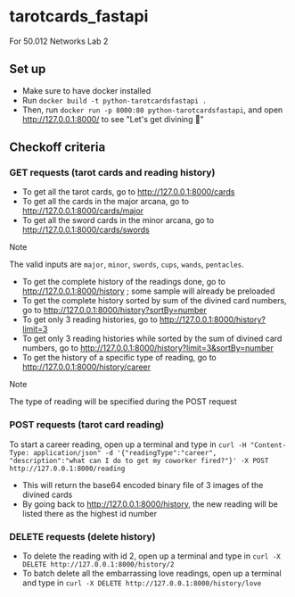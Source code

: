 # tarotcards_fastapi
For 50.012 Networks Lab 2

## Set up
* Make sure to have docker installed
* Run `docker build -t python-tarotcardsfastapi .`
* Then, run `docker run -p 8000:80 python-tarotcardsfastapi`, and open http://127.0.0.1:8000/ to see "Let's get divining 🔮"

## Checkoff criteria
### GET requests (tarot cards and reading history)
* To get all the tarot cards, go to http://127.0.0.1:8000/cards
* To get all the cards in the major arcana, go to http://127.0.0.1:8000/cards/major
* To get all the sword cards in the minor arcana, go to http://127.0.0.1:8000/cards/swords
> [!NOTE]
> The valid inputs are `major`, `minor`, `swords`, `cups`, `wands`, `pentacles`.

* To get the complete history of the readings done, go to http://127.0.0.1:8000/history ; some sample will already be preloaded
* To get the complete history sorted by sum of the divined card numbers, go to http://127.0.0.1:8000/history?sortBy=number
* To get only 3 reading histories, go to http://127.0.0.1:8000/history?limit=3
* To get only 3 reading histories while sorted by the sum of divined card numbers, go to http://127.0.0.1:8000/history?limit=3&sortBy=number
* To get the history of a specific type of reading, go to http://127.0.0.1:8000/history/career
> [!NOTE]
> The type of reading will be specified during the POST request

### POST requests (tarot card reading)
To start a career reading, open up a terminal and type in `curl -H "Content-Type: application/json" -d '{"readingType":"career", "description":"what can I do to get my coworker fired?"}' -X POST http://127.0.0.1:8000/reading`
* This will return the base64 encoded binary file of 3 images of the divined cards
* By going back to http://127.0.0.1:8000/history, the new reading will be listed there as the highest id number

### DELETE requests (delete history)
* To delete the reading with id 2, open up a terminal and type in `curl -X DELETE http://127.0.0.1:8000/history/2`
* To batch delete all the embarrassing love readings, open up a terminal and type in `curl -X DELETE http://127.0.0.1:8000/history/love`
